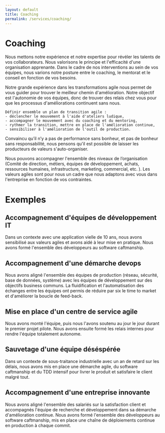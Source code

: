 ```yaml
---
layout: default
title: Coaching
permalink: /services/coaching/
---
```



# Coaching

Nous mettons notre expérience et notre expertise pour révéler les talents de vos collaborateurs. Nous valorisons le principe et l'efficacité d'une organisation apprenante. Dans le cadre de nos interventions au sein de vos équipes, nous varions notre posture entre le coaching, le mentorat et le conseil en fonction de vos besoins.

Notre grande expérience dans les transformations agile nous permet de vous guider pour trouver le meilleur chemin d'amélioration. Notre objectif est l'autonomie de vos équipes, donc de trouver des relais chez vous pour que les processus d'améliorations continuent sans nous.

    Définir ensemble un plan de transition agile :
    - déclencher le mouvement à l'aide d'ateliers ludique,
    - accompagner le mouvement avec du coaching et du mentoring,
    - rythmer la transition, mettre en place de l'amélioration continue,
    - sensibiliser à l'amélioration de l'outil de production.

Convaincu qu’il n’y a pas de performance sans bonheur, et pas de bonheur sans responsabilité, nous pensons qu'il est possible de laisser les producteurs de valeurs s'auto-organiser.

Nous pouvons accompagner l'ensemble des niveaux de l’organisation (Comité de direction, métiers, équipes de développement, achats, ressources humaines, infrastructure, marketing, commercial, etc. ). Les valeurs agiles sont pour nous un cadre que nous adaptons avec vous dans l'entreprise en fonction de vos contraintes.

# Exemples

## Accompagnement d'équipes de développement IT

Dans un contexte avec une application vielle de 10 ans, nous avons sensibilisé aux valeurs agiles et avons aidé à leur mise en pratique. Nous avons formé l'ensemble des développeurs au software caftmanship.

## Accompagnement d'une démarche devops

Nous avons aligné l'ensemble des équipes de production (réseau, sécurité, base de données, système) avec les équipes de développement sur des objectifs business communs. La fluidification et l'automatisation des échanges entre les équipes ont permis de réduire par six le time to market et d'améliorer la boucle de feed-back.

## Mise en place d'un centre de service agile

Nous avons monté l'équipe, puis nous l'avons soutenu au jour le jour durant le premier projet pilote. Nous avons ensuite formé les relais internes pour rendre l'équipe totalement autonome.

## Sauvetage d'une équipe déséspérée

Dans un contexte de sous-traitance industrielle avec un an de retard sur les délais, nous avons mis en place une démarche agile, du software caftmanship et du TDD intensif pour livrer le produit et satisfaire le client malgré tout.

## Accompagnement d'une entreprise innovante

Nous avons aligné l'ensemble des salariés sur la satisfaction client et accompagnés l'équipe de recherche et développement dans sa démarche d'amélioration continue. Nous avons formé l'ensemble des développeurs au software caftmanship, mis en place une chaîne de déploiements continue en production à chaque commit.
